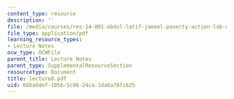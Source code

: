 ```yaml
---
content_type: resource
description: ''
file: /media/courses/res-14-001-abdul-latif-jameel-poverty-action-lab-executive-training-evaluating-social-programs-2009-spring-2009/66ba6def105b5c9624ca1da6a78fc625_lecture8.pdf
file_type: application/pdf
learning_resource_types:
- Lecture Notes
ocw_type: OCWFile
parent_title: Lecture Notes
parent_type: SupplementalResourceSection
resourcetype: Document
title: lecture8.pdf
uid: 66ba6def-105b-5c96-24ca-1da6a78fc625
---
```

